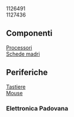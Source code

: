 1126491  
1127436  
## Componenti  
[Processori](componenti/processori.md)  
[Schede madri](componenti/schede_madri.md)  
## Periferiche  
[Tastiere](periferiche/tastiere.md)  
[Mouse](periferiche/mouse.md)  
### Elettronica Padovana  
